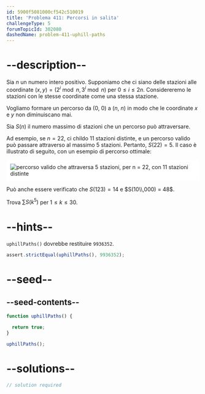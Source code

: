 ```yaml
---
id: 5900f5081000cf542c510019
title: 'Problema 411: Percorsi in salita'
challengeType: 5
forumTopicId: 302080
dashedName: problem-411-uphill-paths
---
```


# --description--

Sia $n$ un numero intero positivo. Supponiamo che ci siano delle stazioni alle coordinate $(x, y) = (2^i\bmod n, 3^i\bmod n)$ per $0 ≤ i ≤ 2n$. Considereremo le stazioni con le stesse coordinate come una stessa stazione.

Vogliamo formare un percorso da (0, 0) a ($n$, $n$) in modo che le coordinate $x$ e $y$ non diminuiscano mai.

Sia $S(n)$ il numero massimo di stazioni che un percorso può attraversare.

Ad esempio, se $n = 22$, ci childo 11 stazioni distinte, e un percorso valido può passare attraverso al massimo 5 stazioni. Pertanto, $S(22) = 5$. Il caso è illustrato di seguito, con un esempio di percorso ottimale:

<img class="img-responsive center-block" alt="percorso valido che attraversa 5 stazioni, per n = 22, con 11 stazioni distinte" src="https://cdn.freecodecamp.org/curriculum/project-euler/uphill-paths.png" style="background-color: white; padding: 10px;" />

Può anche essere verificato che $S(123) = 14$ e $S(10\\,000) = 48$.

Trova $\sum S(k^5)$ per $1 ≤ k ≤ 30$.

# --hints--

`uphillPaths()` dovrebbe restituire `9936352`.

```js
assert.strictEqual(uphillPaths(), 9936352);
```

# --seed--

## --seed-contents--

```js
function uphillPaths() {

  return true;
}

uphillPaths();
```

# --solutions--

```js
// solution required
```
